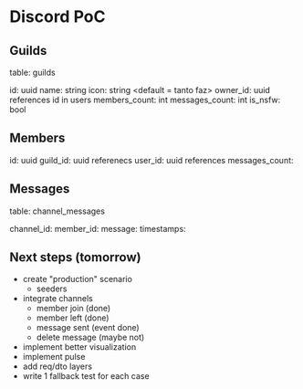 # Discord PoC


## Guilds

table: guilds

id: uuid
name: string
icon: string <default = tanto faz>
owner_id: uuid references id in users
members_count: int
messages_count: int
is_nsfw: bool


## Members


id: uuid
guild_id: uuid referenecs
user_id:  uuid references
messages_count: 


## Messages

table: channel_messages

channel_id:
member_id:
message: 
timestamps:

## Next steps (tomorrow)

- create "production" scenario
  - seeders
- integrate channels
  - member join (done)
  - member left (done)
  - message sent (event done)
  - delete message (maybe not)
- implement better visualization
- implement pulse
- add req/dto layers
- write 1 fallback test for each case
